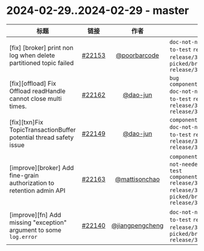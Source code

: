 # 2024-02-29..2024-02-29 - master
| 标题 | 链接 | 作者 | 标签 |
| - | :--: | :--: | - |
| [fix] [broker] print non log when delete partitioned topic failed | [#22153](https://github.com/apache/pulsar/pull/22153) | [@poorbarcode](https://github.com/poorbarcode) | `doc-not-needed` `ready-to-test` `release/3.0.3` `release/3.1.3` `cherry-picked/branch-3.2` `release/3.2.1`  | 
| [fix][offload] Fix Offload readHandle cannot close multi times. | [#22162](https://github.com/apache/pulsar/pull/22162) | [@dao-jun](https://github.com/dao-jun) | `bug` `component/tieredstorage` `doc-not-needed` `ready-to-test` `release/3.0.3` `release/3.1.3` `release/3.2.1`  | 
| [fix][txn]Fix TopicTransactionBuffer potential thread safety issue | [#22149](https://github.com/apache/pulsar/pull/22149) | [@dao-jun](https://github.com/dao-jun) | `component/transaction` `doc-not-needed` `ready-to-test` `release/3.0.3` `release/3.1.3` `release/3.2.1`  | 
| [improve][broker] Add fine-grain authorization to retention admin API | [#22163](https://github.com/apache/pulsar/pull/22163) | [@mattisonchao](https://github.com/mattisonchao) | `component/broker` `doc-not-needed` `ready-to-test` `component/authorization` `release/3.0.3` `release/3.1.3` `cherry-picked/branch-3.2` `release/3.2.1`  | 
| [improve][fn] Add missing "exception" argument to some `log.error` | [#22140](https://github.com/apache/pulsar/pull/22140) | [@jiangpengcheng](https://github.com/jiangpengcheng) | `doc-not-needed` `ready-to-test` `release/3.0.3` `release/3.1.3` `cherry-picked/branch-3.2` `release/3.2.1`  | 
